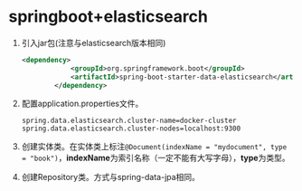 # springboot+elasticsearch

1. 引入jar包(注意与elasticsearch版本相同)

   ```xml
   <dependency>
               <groupId>org.springframework.boot</groupId>
               <artifactId>spring-boot-starter-data-elasticsearch</artifactId>
           </dependency>
   ```

2. 配置application.properties文件。

   ```properties
   spring.data.elasticsearch.cluster-name=docker-cluster
   spring.data.elasticsearch.cluster-nodes=localhost:9300
   ```

3. 创建实体类。在实体类上标注`@Document(indexName = "mydocument", type = "book")`，**indexName**为索引名称（一定不能有大写字母），**type**为类型。

4. 创建Repository类。方式与spring-data-jpa相同。
